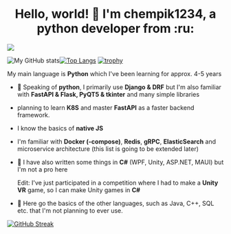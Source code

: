 <h1 align="center">Hello, world! 👋 I'm chempik1234, a python developer from :ru:</h1>

![](https://komarev.com/ghpvc/?username=chempik1234)

![My GitHub stats](https://github-readme-stats.vercel.app/api?username=chempik1234)[![Top Langs](https://github-readme-stats.vercel.app/api/top-langs/?username=chempik1234&layout=compact)](https://github.com/anuraghazra/github-readme-stats)
[![trophy](https://github-profile-trophy.vercel.app/?username=chempik1234)](https://github.com/ryo-ma/github-profile-trophy)

My main language is **Python** which I've been learning for approx. 4-5 years
- :snake: Speaking of **python**, I primarily use **Django & DRF** but I'm also familiar with **FastAPI & Flask, PyQT5 & tkinter** and many simple libraries
- planning to learn **K8S** and master **FastAPI** as a faster backend framework.
- I know the basics of **native JS**
- I'm familiar with **Docker (-compose)**, **Redis**, **gRPC**, **ElasticSearch** and microservice architecture (this list is going to be extended later)
- :nut_and_bolt: I have also written some things in **C#** (WPF, Unity, ASP.NET, MAUI) but I'm not a pro here
  
  Edit: I've just participated in a competition where I had to make a **Unity VR** game, so I can make Unity games in **C#**
- 📗 Here go the basics of the other languages, such as Java, C++, SQL etc. that I'm not planning to ever use.

[![GitHub Streak](https://github-readme-streak-stats.herokuapp.com/?user=chempik1234)](https://git.io/streak-stats)
